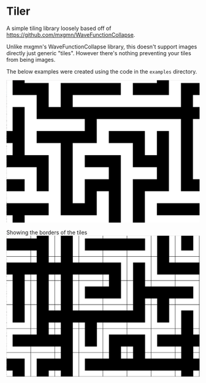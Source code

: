 # Tiler

A simple tiling library loosely based off of https://github.com/mxgmn/WaveFunctionCollapse.

Unlike mxgmn's WaveFunctionCollapse library, this doesn't support images directly just generic "tiles". However there's nothing preventing your tiles from being images.

The below examples were created using the code in the `examples` directory.

![Example](./assets/example.png)

Showing the borders of the tiles
![Example Showing Tile Borders](./assets/example_showing_borders.png)